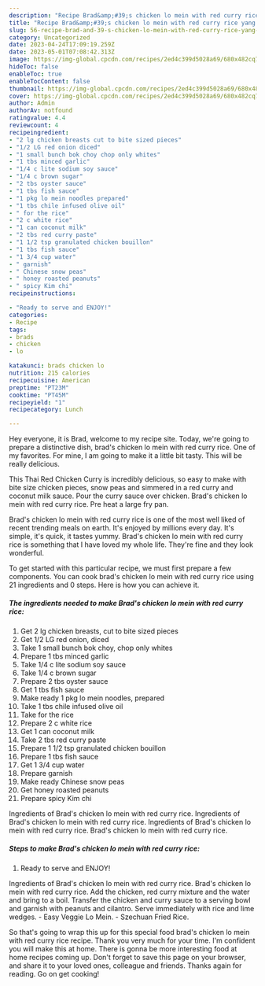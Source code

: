 ```yaml
---
description: "Recipe Brad&amp;#39;s chicken lo mein with red curry rice yang Very Delicious"
title: "Recipe Brad&amp;#39;s chicken lo mein with red curry rice yang Very Delicious"
slug: 56-recipe-brad-and-39-s-chicken-lo-mein-with-red-curry-rice-yang-very-delicious
category: Uncategorized
date: 2023-04-24T17:09:19.259Z
date: 2023-05-01T07:08:42.313Z
image: https://img-global.cpcdn.com/recipes/2ed4c399d5028a69/680x482cq70/brads-chicken-lo-mein-with-red-curry-rice-recipe-main-photo.jpg
hideToc: false
enableToc: true
enableTocContent: false
thumbnail: https://img-global.cpcdn.com/recipes/2ed4c399d5028a69/680x482cq70/brads-chicken-lo-mein-with-red-curry-rice-recipe-main-photo.jpg
cover: https://img-global.cpcdn.com/recipes/2ed4c399d5028a69/680x482cq70/brads-chicken-lo-mein-with-red-curry-rice-recipe-main-photo.jpg
author: Admin
authorAv: notfound
ratingvalue: 4.4
reviewcount: 4
recipeingredient:
- "2 lg chicken breasts cut to bite sized pieces"
- "1/2 LG red onion diced"
- "1 small bunch bok choy chop only whites"
- "1 tbs minced garlic"
- "1/4 c lite sodium soy sauce"
- "1/4 c brown sugar"
- "2 tbs oyster sauce"
- "1 tbs fish sauce"
- "1 pkg lo mein noodles prepared"
- "1 tbs chile infused olive oil"
- " for the rice"
- "2 c white rice"
- "1 can coconut milk"
- "2 tbs red curry paste"
- "1 1/2 tsp granulated chicken bouillon"
- "1 tbs fish sauce"
- "1 3/4 cup water"
- " garnish"
- " Chinese snow peas"
- " honey roasted peanuts"
- " spicy Kim chi"
recipeinstructions:

- "Ready to serve and ENJOY!"
categories:
- Recipe
tags:
- brads
- chicken
- lo

katakunci: brads chicken lo 
nutrition: 215 calories
recipecuisine: American
preptime: "PT23M"
cooktime: "PT45M"
recipeyield: "1"
recipecategory: Lunch

---
```



Hey everyone, it is Brad, welcome to my recipe site. Today, we're going to prepare a distinctive dish, brad&#39;s chicken lo mein with red curry rice. One of my favorites. For mine, I am going to make it a little bit tasty. This will be really delicious.

This Thai Red Chicken Curry is incredibly delicious, so easy to make with bite size chicken pieces, snow peas and simmered in a red curry and coconut milk sauce. Pour the curry sauce over chicken. Brad&#39;s chicken lo mein with red curry rice. Pre heat a large fry pan.

Brad&#39;s chicken lo mein with red curry rice is one of the most well liked of recent trending meals on earth. It's enjoyed by millions every day. It's simple, it's quick, it tastes yummy. Brad&#39;s chicken lo mein with red curry rice is something that I have loved my whole life. They're fine and they look wonderful.


To get started with this particular recipe, we must first prepare a few components. You can cook brad&#39;s chicken lo mein with red curry rice using 21 ingredients and 0 steps. Here is how you can achieve it.

<!--inarticleads1-->

##### The ingredients needed to make Brad&#39;s chicken lo mein with red curry rice:

1. Get 2 lg chicken breasts, cut to bite sized pieces
1. Get 1/2 LG red onion, diced
1. Take 1 small bunch bok choy, chop only whites
1. Prepare 1 tbs minced garlic
1. Take 1/4 c lite sodium soy sauce
1. Take 1/4 c brown sugar
1. Prepare 2 tbs oyster sauce
1. Get 1 tbs fish sauce
1. Make ready 1 pkg lo mein noodles, prepared
1. Take 1 tbs chile infused olive oil
1. Take  for the rice
1. Prepare 2 c white rice
1. Get 1 can coconut milk
1. Take 2 tbs red curry paste
1. Prepare 1 1/2 tsp granulated chicken bouillon
1. Prepare 1 tbs fish sauce
1. Get 1 3/4 cup water
1. Prepare  garnish
1. Make ready  Chinese snow peas
1. Get  honey roasted peanuts
1. Prepare  spicy Kim chi


Ingredients of Brad&#39;s chicken lo mein with red curry rice. Ingredients of Brad&#39;s chicken lo mein with red curry rice. Ingredients of Brad&#39;s chicken lo mein with red curry rice. Brad&#39;s chicken lo mein with red curry rice. 

<!--inarticleads2-->

##### Steps to make Brad&#39;s chicken lo mein with red curry rice:


1. Ready to serve and ENJOY!

Ingredients of Brad&#39;s chicken lo mein with red curry rice. Brad&#39;s chicken lo mein with red curry rice. Add the chicken, red curry mixture and the water and bring to a boil. Transfer the chicken and curry sauce to a serving bowl and garnish with peanuts and cilantro. Serve immediately with rice and lime wedges. - Easy Veggie Lo Mein. - Szechuan Fried Rice. 

So that's going to wrap this up for this special food brad&#39;s chicken lo mein with red curry rice recipe. Thank you very much for your time. I'm confident you will make this at home. There is gonna be more interesting food at home recipes coming up. Don't forget to save this page on your browser, and share it to your loved ones, colleague and friends. Thanks again for reading. Go on get cooking!
